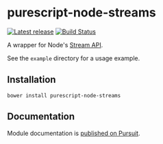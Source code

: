# purescript-node-streams

[![Latest release](http://img.shields.io/github/release/purescript-node/purescript-node-streams.svg)](https://github.com/purescript-node/purescript-node-streams/releases)
[![Build Status](https://travis-ci.org/purescript-node/purescript-node-streams.svg?branch=master)](https://travis-ci.org/purescript-node/purescript-node-streams)

A wrapper for Node's [Stream API](https://nodejs.org/api/stream.html).

See the `example` directory for a usage example.

## Installation

```
bower install purescript-node-streams
```

## Documentation

Module documentation is [published on Pursuit](http://pursuit.purescript.org/packages/purescript-node-streams).
